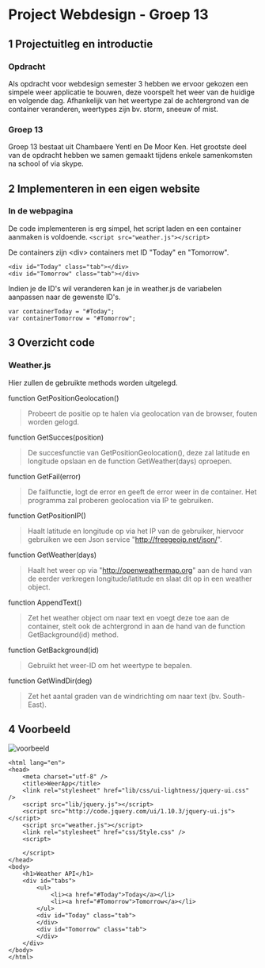 Project Webdesign - Groep 13
==============================


1  Projectuitleg en introductie
---------------------------------

### Opdracht
Als opdracht voor webdesign semester 3 hebben we ervoor gekozen een simpele weer applicatie te bouwen, deze voorspelt het weer van de huidige en volgende dag.
Afhankelijk van het weertype zal de achtergrond van de container veranderen, weertypes zijn bv. storm, sneeuw of mist.
### Groep 13
Groep 13 bestaat uit Chambaere Yentl en De Moor Ken.
Het grootste deel van de opdracht hebben we samen gemaakt tijdens enkele samenkomsten na school of via skype.

2  Implementeren in een eigen website
---------------------------------------
### In de webpagina
De code implementeren is erg simpel, het script laden en een container aanmaken is voldoende.
`<script src="weather.js"></script>`

De containers zijn \<div\> containers met ID "Today" en "Tomorrow".
```
<div id="Today" class="tab"></div>
<div id="Tomorrow" class="tab"></div>
```
Indien je de ID's wil veranderen kan je in weather.js de variabelen aanpassen naar de gewenste ID's.
```
var containerToday = "#Today";
var containerTomorrow = "#Tomorrow";
```

3  Overzicht code
------------------
### Weather.js

Hier zullen de gebruikte methods worden uitgelegd.

function GetPositionGeolocation()
>Probeert de positie op te halen via geolocation van de browser, fouten worden gelogd.

function GetSucces(position)
>De succesfunctie van GetPositionGeolocation(), deze zal latitude en longitude opslaan en de function GetWeather(days) oproepen.

function GetFail(error)
>De failfunctie, logt de error en geeft de error weer in de container.
>Het programma zal proberen geolocation via IP te gebruiken.

function GetPositionIP()
>Haalt latitude en longitude op via het IP van de gebruiker, hiervoor gebruiken we een Json service "http://freegeoip.net/json/".

function GetWeather(days)
>Haalt het weer op via "http://openweathermap.org" aan de hand van de eerder verkregen longitude/latitude en slaat dit op in een weather object.

function AppendText()
>Zet het weather object om naar text en voegt deze toe aan de container, stelt ook de achtergrond in aan de hand van de function GetBackground(id) method.

function GetBackground(id)
>Gebruikt het weer-ID om het weertype te bepalen.

function GetWindDir(deg)
>Zet het aantal graden van de windrichting om naar text (bv. South-East).

4  Voorbeeld
------------------
![voorbeeld](http://puu.sh/69e48.jpg "voorbeeld")

```
<html lang="en">
<head>
    <meta charset="utf-8" />
    <title>WeerApp</title>
    <link rel="stylesheet" href="lib/css/ui-lightness/jquery-ui.css" />
    <script src="lib/jquery.js"></script>
    <script src="http://code.jquery.com/ui/1.10.3/jquery-ui.js"></script>
    <script src="weather.js"></script>
    <link rel="stylesheet" href="css/Style.css" />
    <script>

    </script>
</head>
<body>
    <h1>Weather API</h1>
    <div id="tabs">
        <ul>
            <li><a href="#Today">Today</a></li>
            <li><a href="#Tomorrow">Tomorrow</a></li>
        </ul>
        <div id="Today" class="tab">
        </div>
        <div id="Tomorrow" class="tab">
        </div>
    </div>
</body>
</html>
```